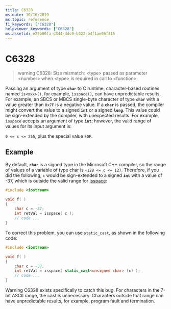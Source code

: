 ```yaml
---
title: C6328
ms.date: 10/16/2019
ms.topic: reference
f1_keywords: ["C6328"]
helpviewer_keywords: ["C6328"]
ms.assetid: e25b00fa-d344-4dc9-b322-b4f1ae06f315
---
```

# C6328

> warning C6328: Size mismatch: \<type> passed as parameter \<number> when \<type> is required in call to \<function>

Passing an argument of type **`char`** to C runtime, character-based routines named `is<xxx>()`, for example, `isspace()`, can have unpredictable results. For example, an SBCS or MBCS single-byte character of type **`char`** with a value greater than `0x7F` is a negative value. If a **`char`** is passed, the compiler might convert the value to a signed **`int`** or a signed **`long`**. This value could be sign-extended by the compiler, with unexpected results. For example, `isspace` accepts an argument of type **`int`**; however, the valid range of values for its input argument is:

`0 <= c <= 255`, plus the special value `EOF`.

## Example

By default, **`char`** is a signed type in the Microsoft C++ compiler, so the range of values of a variable of type char is `-128 <= c <= 127`. Therefore, if you did the following, `c` would be sign-extended to a signed **`int`** with a value of -37, which is outside the valid range for [isspace](../standard-library/locale-functions.md#isspace):

```cpp
#include <iostream>

void f( )
{
    char c = -37;
    int retVal = isspace( c );
    // code ...
}
```

To correct this problem, you can use `static_cast`, as shown in the following code:

```cpp
#include <iostream>

void f( )
{
    char c = -37;
    int retVal = isspace( static_cast<unsigned char> (c) );
    // code ...
}
```

Warning C6328 exists specifically to catch this bug. For characters in the 7-bit ASCII range, the cast is unnecessary. Characters outside that range can have unpredictable results, for example, program fault and termination.
